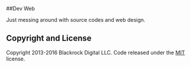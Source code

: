 ##Dev Web

Just messing around with source codes and web design.


## Copyright and License

Copyright 2013-2016 Blackrock Digital LLC. Code released under the [MIT](https://github.com/BlackrockDigital/startbootstrap-full-width-pics/blob/gh-pages/LICENSE) license.
